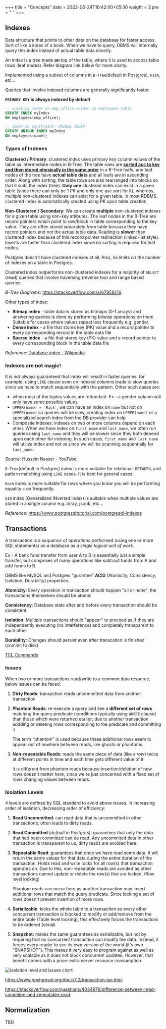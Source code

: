 +++
title = "Concepts"
date =  2022-06-24T10:42:00+05:30
weight = 2
pre = "<i class='fas fa-pen' style='color: white'></i> "
+++

## Indexes
Data structure that points to other data on the database for faster access. Sort of like a index of a book. When we have to query, DBMS will internally query this index instead of actual table data directly.

An index is a tree made **on** top of the table, where it is used to access table rows (leaf nodes). Refer diagram link below for more clarity.

Implemented using a subset of columns in `B-Tree`(default in Postgres), `Hash`, etc...

Queries that involve indexed columns are generally significantly faster.

**`PRIMARY KEY` is always indexed by default**.

```sql
-- creating index on emp_office column in employees table
CREATE INDEX myIndex 
ON employees(emp_office);

-- index as constraint: UNIQUE INDEX
CREATE UNIQUE INDEX myIndex
ON employees(name);
```

### Types of Indexes

**Clustered / Primary**: clustered index uses primary key column values of the table as intermediate nodes in B-Tree. The table rows are [**sorted acc to key and then stored physically in the same order**](https://docs.microsoft.com/en-us/sql/relational-databases/indexes/clustered-and-nonclustered-indexes-described?view=sql-server-ver16#:~:text=Clustered%20indexes%20sort%20and%20store%20the%20data%20rows%20in%20the%20table%20or%20view%20based%20on%20their%20key%20values) in a B-Tree leafs, and leaf nodes of the tree have **actual table data** and all leafs are in ascending order. Along with sorting, the table rows are also rearranged into blocks so that it suits the index (tree). **Only one** clustered index can exist in a given table (since there can only be 1 PK and only one asc sort for it), whereas, multiple non-clustered indexes can exist for a given table. In most RDBMS, clustered index is automatically created using PK upon table creation.

**Non-Clustered / Secondary**: We can create **multiple** non-clustered indexes for a given table using non-key attibutes. The leaf nodes in the B-Tree are record pointers which point to row/block in table corresponding to the key value. They are often stored separately from table because they have record pointers and not the actual table data. Reading is **slower** than clustered index because of this record pointer redirection (linked-list style). Inserts are faster than clustered index since no sorting is required for leaf nodes.

Postgres doesn't have clustered indexes at all. Also, no limits on the number of indexes on a table in Postgres.

Clustered index outperforms non-clustered indexes for a majority of `SELECT` (read) queries that involve traversing (reverse too) and range based queries.

_B-Tree Diagrams_: https://stackoverflow.com/a/67958216

Other types of index:
- **Bitmap index** - table data is stored as bitmaps (0-1 arrays) and answering queries is done by performing bitwise operations on them. Suitable for cases where values repeat less frequently e.g. gender.
- **Dense index** - a file that stores key (PK) value and a record pointer to every corresponding record in the table data file
- **Sparse index** - a file that stores key (PK) value and a record pointer to every corresponding block in the table data file

_Reference_: [Database index - Wikipedia](https://en.wikipedia.org/wiki/Database_index)

### Indexes are not magic!
It is not always guaranteed that index will result in faster queries, for example, using `LIKE` clause even on indexed columns leads to slow queries since we have to match sequentially with the pattern. Other such cases are:

- when most of the tuples values are redundant. Ex - a gender column will only have some possible values
- `UPPER(name) = 'Rick'`, we can have an index on `name` but not on `UPPER(name)` so queries will be slow, creating index on `UPPER(name)` or a specialized search index from the DB provider can help
- Composite indexes: indexes on two or more columns depend on each other. When we have index on `first_name` and `last_name`, we often run queries using `last_name` and they will be slower since they both depend upon each other for indexing. In such cases, `first_name AND last_name` will utilize index and not `OR` since we will be scanning sequentially for `last_name`.

_Source_: [Hussein Nasser - YouTube](https://youtu.be/oebtXK16WuU)

`B-Tree`(default in Postgres) index is more suitable for relational, `BETWEEN`, and pattern matching using `LIKE` cases. It is best for general cases.

`Hash` index is more suitable for rows where you know you will be performing equality `=` on frequently.

`GIN` index (Generalized INverted index) is suitable when multiple values are stored in a single column e.g. array, jsonb, etc... 

_Reference_: https://www.postgresqltutorial.com/postgresql-indexes



## Transactions
A transaction is a _sequence of operations_ performed (using one or more SQL statements) on a database as _a single logical unit of work_.

Ex - A bank fund transfer from user A to B is essentially just a simple transfer, but comprises of many operations like subtract funds from A and add funds to B.

DBMS like MySQL and Postgres "gurantee" **ACID** (Atomicity, Consistency, Isolation, Durability) properties.

**Atomicity**: Every operation in transaction should happen "all or none", the transactions themselves should be atomic

**Consistency**: Database state after and before every transaction should be consistent

**Isolation**: Multiple transactions should "appear" to proceed as if they are independently executing (no interference) and completely transparent to each other

**Durability**: Changes should persist even after transcation is finished (commit to disk)

[TCL Commands](/db/rdbms/mysql/#tcl)

### Issues
When two or more transactions read/write to a common data resource, below issues can be faced:

1. **Dirty Reads**: transaction reads uncommitted data from another transaction

2. **Phantom Reads**: re-execute a query and see a **different set of rows** matching the query predicate (conditions typically using `WHERE` clause) than those which were returned earlier; due to another transaction addding or deleting rows corresponding to the predicate and committing it
	
	The term "phantom" is used because these additional rows seem to appear out of nowhere between reads, like ghosts or phantoms. 

3. **Non-repeatable Reads**: reads the same piece of data (like a _row_) twice at different points in time and each time gets different value of it

	It is different from phantom reads because insertion/deletion of new rows doesn't matter here, since we're just concerned with a fixed set of rows changing values between reads.

### Isolation Levels

4 levels are defined by SQL standard to avoid above issues. In increasing order of isolation, decreasing order of efficiency:

1. **Read Uncommitted**: can read data that is uncommitted in other transactions; often leads to dirty reads.

2. **Read Committed** (_default in Postgres_): guarantees that only the data that had been committed can be read. Any uncommited data in other transaction is transparent to us; dirty reads are avoided here.

3. **Repeatable Read**: guarantees that once we have read some data, it will return the same values for that data during the entire duration of the transaction. Holds read and write locks for all row(s) that transaction operates on. Due to this, non-repeatable reads are avoided as other transactions cannot update or delete the row(s) that are locked. (Row level locking)

	Phantom reads can occur here as another transaction may insert additional rows that match the query predicate. Since locking a set of rows doesn't prevent insertion of more rows.

4. **Serializable**: locks the whole table to a transaction so every other concurrent transaction is blocked to modify or add/remove from the entire table (Table level locking), this effectively forces the transactions to be ordered (serial)

5. **Snapshot**: makes the same guarantees as serializable, but not by requiring that no concurrent transaction can modify the data. Instead, it forces every reader to see its own version of the world (it's own "SNAPSHOT"). This makes it very easy to program against as well as very scalable as it does not block concurrent updates. However, that benefit comes with a price: extra server resource consumption.

![isolation level and issues chart](https://i.imgur.com/PZfvE7t.png)

https://www.postgresql.org/docs/7.2/transaction-iso.html

https://stackoverflow.com/questions/4034976/difference-between-read-commited-and-repeatable-read


## Normalization
TBD
